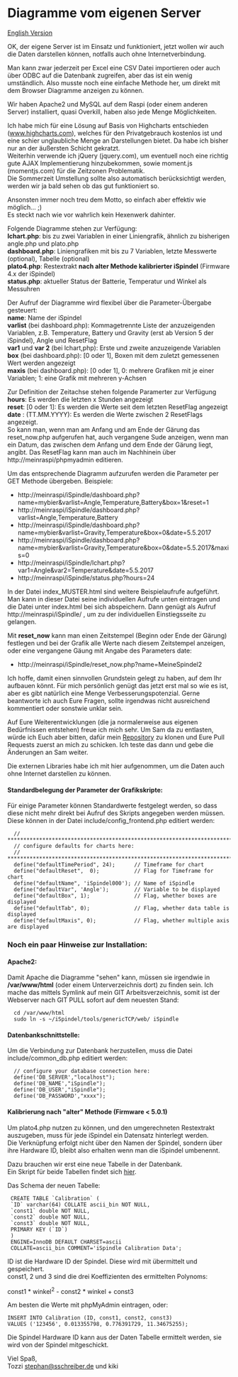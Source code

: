 # Diagramme vom eigenen Server 

[English Version](README_en.md)

OK, der eigene Server ist im Einsatz und funktioniert, jetzt wollen wir auch die Daten darstellen können, notfalls auch ohne Internetverbindung.     

Man kann zwar jederzeit per Excel eine CSV Datei importieren oder auch über ODBC auf die Datenbank zugreifen, aber das ist ein wenig umständlich.
Also musste noch eine einfache Methode her, um direkt mit dem Browser Diagramme anzeigen zu können.

Wir haben Apache2 und MySQL auf dem Raspi (oder einem anderen Server) installiert, quasi Overkill, haben also jede Menge Möglichkeiten.      

Ich habe mich für eine Lösung auf Basis von Highcharts entschieden (www.highcharts.com), welches für den Privatgebrauch kostenlos ist und eine schier unglaubliche Menge an Darstellungen bietet.
Da habe ich bisher nur an der äußersten Schicht gekratzt.       
Weiterhin verwende ich jQuery (jquery.com), um eventuell noch eine richtig gute AJAX Implementierung hinzubekommen, sowie moment.js (momentjs.com) für die Zeitzonen Problematik.      
Die Sommerzeit Umstellung sollte also automatisch berücksichtigt werden, werden wir ja bald sehen ob das gut funktioniert so.

Ansonsten immer noch treu dem Motto, so einfach aber effektiv wie möglich... ;)      
Es steckt nach wie vor wahrlich kein Hexenwerk dahinter.

Folgende Diagramme stehen zur Verfügung:   
**lchart.php**: bis zu zwei Variablen in einer Liniengrafik, ähnlich zu bisherigen angle.php und plato.php   
**dashboard.php**: Liniengrafiken mit bis zu 7 Variablen, letzte Messwerte (optional), Tabelle (optional)  
**plato4.php**: Restextrakt **nach alter Methode kalibrierter iSpindel** (Firmware 4.x der iSpindel)   
**status.php**: aktueller Status der Batterie, Temperatur und Winkel als Messuhren   


Der Aufruf der Diagramme wird flexibel über die Parameter-Übergabe gesteuert:   
**name**: Name der iSpindel   
**varlist** (bei dashboard.php): Kommagetrennte Liste der anzuzeigenden Variablen, z.B. Temperature, Battery und Gravity (erst ab Version 5 der iSpindel), Angle und ResetFlag   
**var1** und **var 2** (bei lchart,php): Erste und zweite anzuzeigende Variablen   
**box** (bei dashboard.php): [0 oder 1], Boxen mit dem zuletzt gemessenen Wert werden angezeigt  
**maxis** (bei dashboard.php): [0 oder 1], 0: mehrere Grafiken mit je einer Variablen; 1: eine Grafik mit mehreren y-Achsen

Zur Definition der Zeitachse stehen folgende Paramerter zur Verfügung   
**hours**: Es werden die letzten x Stunden angezeigt   
**reset**: [0 oder 1]: Es werden die Werte seit dem letzten ResetFlag angezeigt   
**date** : (TT.MM.YYYY): Es werden die Werte zwischen 2 ResetFlags angezeigt.    
So kann man, wenn man am Anfang und am Ende der Gärung das reset_now.php aufgerufen hat, auch vergangene Sude anzeigen, wenn man ein Datum, das zwischen dem Anfang und dem Ende der Gärung liegt, angibt. Das ResetFlag kann man auch im Nachhinein über http://meinraspi/phpmyadmin editieren.  


Um das entsprechende Diagramm aufzurufen werden die Parameter per GET Methode übergeben.
Beispiele:

* http://meinraspi/iSpindle/dashboard.php?name=mybier&varlist=Angle,Temperature,Battery&box=1&reset=1
* http://meinraspi/iSpindle/dashboard.php?varlist=Angle,Temperature,Battery
* http://meinraspi/iSpindle/dashboard.php?name=mybier&varlist=Gravity,Temperature&box=0&date=5.5.2017
* http://meinraspi/iSpindle/dashboard.php?name=mybier&varlist=Gravity,Temperature&box=0&date=5.5.2017&maxis=0
* http://meinraspi/iSpindle/lchart.php?var1=Angle&var2=Temperature&date=5.5.2017
* http://meinraspi/iSpindle/status.php?hours=24


In der Datei index_MUSTER.html sind weitere Beispielaufrufe aufgeführt. 
Man kann in dieser Datei seine individuellen Aufrufe unten eintragen und die Datei unter index.html bei sich abspeichern. Dann genügt als Aufruf http://meinraspi/iSpindle/ , um zu der individuellen Einstiegsseite zu gelangen.


Mit **reset_now** kann man einen Zeitstempel (Beginn oder Ende der Gärung) festlegen und bei der Grafik alle Werte nach diesem Zeitstempel anzeigen, oder eine vergangene Gäung mit Angabe des Parameters date:
* http://meinraspi/iSpindle/reset_now.php?name=MeineSpindel2

Ich hoffe, damit einen sinnvollen Grundstein gelegt zu haben, auf dem Ihr aufbauen könnt.
Für mich persönlich genügt das jetzt erst mal so wie es ist, aber es gibt natürlich eine Menge Verbesserungspotenzial.
Gerne beantworte ich auch Eure Fragen, sollte irgendwas nicht ausreichend kommentiert oder sonstwie unklar sein.

Auf Eure Weiterentwicklungen (die ja normalerweise aus eigenen Bedürfnissen entstehen) freue ich mich sehr.
Um Sam da zu entlasten, würde ich Euch aber bitten, dafür mein [Repository](https://github.com/DottoreTozzi/iSpindel) zu klonen und Eure Pull Requests zuerst an mich zu schicken.
Ich teste das dann und gebe die Änderungen an Sam weiter.

Die externen Libraries habe ich mit hier aufgenommen, um die Daten auch ohne Internet darstellen zu können.

#### Standardbelegung der Parameter der Grafikskripte:
Für einige Parameter können Standardwerte festgelegt werden, so dass diese nicht mehr direkt bei Aufruf des Skripts angegeben werden müssen.
Diese können in der Datei include/config_frontend.php editiert werden:

      // **************************************************************************** 
      // configure defaults for charts here:
      // **************************************************************************** 
      define("defaultTimePeriod", 24);      // Timeframe for chart
      define("defaultReset",  0);           // Flag for Timeframe for chart 
      define("defaultName", 'iSpindel000'); // Name of iSpindle
      define("defaultVar", 'Angle');        // Variable to be displayed
      define("defaultBox", 1);              // Flag, whether boxes are displayed
      define("defaultTab", 0);              // Flag, whether data table is displayed
      define("defaultMaxis", 0);            // Flag, whether multiple axis are displayed

### Noch ein paar Hinweise zur Installation:
#### Apache2:
Damit Apache die Diagramme "sehen" kann, müssen sie irgendwie in **/var/www/html** (oder einem Unterverzeichnis dort) zu finden sein.
Ich mache das mittels Symlink auf mein GIT Arbeitsverzeichnis, somit ist der Webserver nach GIT PULL sofort auf dem neuesten Stand:

      cd /var/www/html    
      sudo ln -s ~/iSpindel/tools/genericTCP/web/ iSpindle

#### Datenbankschnittstelle:
Um die Verbindung zur Datenbank herzustellen, muss die Datei include/common_db.php editiert werden:

      // configure your database connection here:
      define('DB_SERVER',"localhost");
      define('DB_NAME',"iSpindle");
      define('DB_USER',"iSpindle");
      define('DB_PASSWORD',"xxxx");

#### Kalibrierung nach "alter" Methode (Firmware < 5.0.1) 
Um plato4.php nutzen zu können, und den umgerechneten Restextrakt auszugeben, muss für jede iSpindel ein Datensatz hinterlegt werden.    
Die Verknüpfung erfolgt nicht über den Namen der Spindel, sondern über ihre Hardware ID, bleibt also erhalten wenn man die iSpindel umbenennt.    

Dazu brauchen wir erst eine neue Tabelle in der Datenbank.    
Ein Skript für beide Tabellen findet sich [hier](../MySQL_CreateTables.sql).    

Das Schema der neuen Tabelle:
     
     CREATE TABLE `Calibration` (
     `ID` varchar(64) COLLATE ascii_bin NOT NULL,
     `const1` double NOT NULL,
     `const2` double NOT NULL,
     `const3` double NOT NULL,
     PRIMARY KEY (`ID`)
     ) 
     ENGINE=InnoDB DEFAULT CHARSET=ascii 
     COLLATE=ascii_bin COMMENT='iSpindle Calibration Data';


ID ist die Hardware ID der Spindel. Diese wird mit übermittelt und gespeichert.     
const1, 2 und 3 sind die drei Koeffizienten des ermittelten Polynoms:

const1 * winkel<sup>2</sup> - const2 * winkel + const3

Am besten die Werte mit phpMyAdmin eintragen, oder:

    INSERT INTO Calibration (ID, const1, const2, const3)
    VALUES ('123456', 0.013355798, 0.776391729, 11.34675255);

Die Spindel Hardware ID kann aus der Daten Tabelle ermittelt werden, sie wird von der Spindel mitgeschickt.    

Viel Spaß,     
Tozzi <stephan@sschreiber.de>
und 
kiki